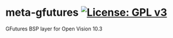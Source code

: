 meta-gfutures [![License: GPL v3](https://img.shields.io/badge/License-GPLv3-blue.svg)](https://www.gnu.org/licenses/gpl-3.0)
=============
GFutures BSP layer for Open Vision 10.3
